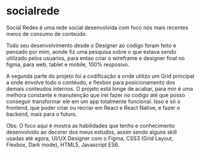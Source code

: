 # socialrede
Social Redes é uma rede social desenvolvida com foco nós mais recentes meios de consumo de conteúdo.

Todo seu desenvolvimento desde o Designer ao codigo foram feito e pensado por mim, aonde fiz uma pesquisa sobre o que estava sendo utilizado pelos usuarios,
para entao criar o wireframe e designer final no figma, para web, tablet e mobile, 100% resposivo.

A segunda parte do projeto foi a codificação a onde utilizo um Grid principal a onde envolve todo o contéudo, e flexbox para posicionamento dos demais conteudos internos.
O projeto está longe de acabar, para min é uma melhora constante e manutenção que irei fazer no codigo até que posso conseguir transformar ele em um app totalmente funcional.
Isso e só o frontend, que poder criar ou recriar em React e React Native, e fazer o backend, mais para o futuro.

Obs: O foco aqui é mostra as habilidades que tenho e conhecimento desenvolvido ao decorer dos meus estudos, assim sendo alguns skill usadas até agora,
UI/UX Designer com o Figma, CSS3 (Grid Layout, Flexbox, Dark mode), HTML5, Javascript ES6.
